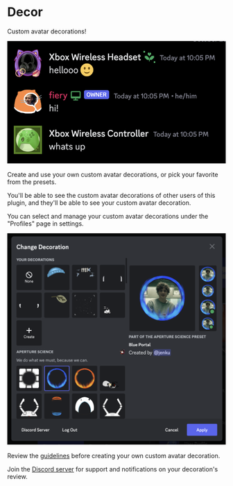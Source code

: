 # Decor

Custom avatar decorations!

![Custom decorations in chat](https://github.com/decor-discord/.github/blob/main/assets/vencord/chat.png?raw=true)

Create and use your own custom avatar decorations, or pick your favorite from the presets.

You'll be able to see the custom avatar decorations of other users of this plugin, and they'll be able to see your custom avatar decoration.

You can select and manage your custom avatar decorations under the "Profiles" page in settings.

![Custom decorations management](https://github.com/decor-discord/.github/blob/main/assets/vencord/modal.png?raw=true)

Review the [guidelines](https://github.com/decor-discord/.github/blob/main/GUIDELINES.md) before creating your own custom avatar decoration.

Join the [Discord server](https://discord.gg/dXp2SdxDcP) for support and notifications on your decoration's review.
